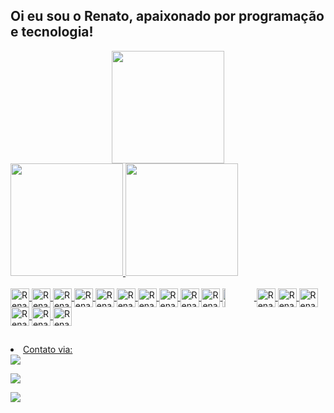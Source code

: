    ## Oi eu sou o Renato, apaixonado por programação e tecnologia!
<div align="center">
  <a href="https://github.com/renatoticosta">
  <img height="180em" src="https://github-readme-stats.vercel.app/api?username=Renatoticosta&show_icons=true&theme=dracula&include_all_commits=true&count_private=true"/>
</div>  
  <div>
    <a href="https://github.com/renatoticosta">
    <img height="180em" src="https://github-readme-stats.vercel.app/api?username=Renatoticosta"/>
        <a href="https://github.com/renatoticosta">
      	 <img height="180em" src="https://github-readme-stats.vercel.app/api/top-langs/?username=Renatoticosta&theme=blue-green"/>
      
      
      
      
  </div>
    
<div style="display: inline_block"><br>
  <img align="center" alt="Renato-html" height="30" width="auto" src="https://img.shields.io/badge/HTML5-E34F26?style=for-the-badge&logo=html5&logoColor=white"> 
  <img align="center" alt="Renato-css" height="30" width="auto" src="https://img.shields.io/badge/CSS3-1572B6?style=for-the-badge&logo=css3&logoColor=white">
  <img align="center" alt="Renato-js" height="30" width="auto" src="https://img.shields.io/badge/JavaScript-323330?style=for-the-badge&logo=javascript&logoColor=F7DF1E">
   <img align="center" alt="Renato-Ts" height="30" width="auto" src="https://img.shields.io/badge/Java-ED8B00?style=for-the-badge&logo=java&logoColor=white">
  <img align="center" alt="Renato-React" height="30" width="auto" src="https://img.shields.io/badge/Angular-DD0031?style=for-the-badge&logo=angular&logoColor=white">
  <img align="center" alt="Renato-code" height="30" width="auto" src="https://img.shields.io/badge/Visual_Studio_Code-0078D4?style=for-the-badge&logo=visual%20studio%20code&logoColor=white">
   <img align="center" alt="Renato-GitHub" height="30" width="auto" src="https://img.shields.io/badge/GitHub-100000?style=for-the-badge&logo=github&logoColor=white">
  <img align="center" alt="Renato-Git" height="30" width="auto" src="https://img.shields.io/badge/GIT-E44C30?style=for-the-badge&logo=git&logoColor=white">
   
   <img align="center" alt="Renato-Trello" height="30" width="auto" src="https://img.shields.io/badge/Trello-0052CC?style=for-the-badge&logo=trello&logoColor=white">   
    <img align="center" alt="Renato-Miro" height="30" width="auto" src="https://img.shields.io/badge/Miro-050038?style=for-the-badge&logo=Miro&logoColor=white">
  <img align="center" alt="Renato-Trello" height="30" width="10%" src="https://img.shields.io/badge/Jira-0052CC?style=for-the-badge&logo=Jira&logoColor=white">
  
  
 
  <img align="center" alt="Renato-TypeScript" height="30" width="auto" src="https://img.shields.io/badge/TypeScript-007ACC?style=for-the-badge&logo=typescript&logoColor=white">
  <img align="center" alt="Renato-Python" height="30" width="auto" src="https://img.shields.io/badge/Python-14354C?style=for-the-badge&logo=python&logoColor=white">
  
  <img align="center" alt="Renato-sublime" height="30" width="auto" src="https://img.shields.io/badge/sublime_text-%23575757.svg?&style=for-the-badge&logo=sublime-text&logoColor=important">  
 
  
   <img align="center" alt="Renato-Python" height="30" width="auto" src="https://img.shields.io/badge/Figma-F24E1E?style=for-the-badge&logo=figma&logoColor=white">  
  <img align="center" alt="Renato-excel" height="30" width="auto" src="https://img.shields.io/badge/Microsoft_Excel-217346?style=for-the-badge&logo=microsoft-excel&logoColor=white">
  <img align="center" alt="Renato-word" height="30" width="auto" src="https://img.shields.io/badge/Microsoft_Word-2B579A?style=for-the-badge&logo=microsoft-word&logoColor=white">
  
  
    
 </div>
      <div>
       
  ##
 
<div <ul>
  <li>
   Contato via:
  <br>    
 <a href="https://discord.com/channels/RenatoCosta#4168" target="_blank"><img align="center"src="https://img.shields.io/badge/Discord-7289DA?style=for-the-badge&logo=discord&logoColor=white" target="_blank"></a><br>
  
 
  <a href="https://www.linkedin.com/in/renatoticosta/" target="_blank"><img src="https://img.shields.io/badge/-LinkedIn-%230077B5?style=for-the-badge&logo=linkedin&logoColor=white" target="_blank"></a><br>   

  <a href = "mailto:renatoticosta@gmail.com"><img src="https://img.shields.io/badge/Gmail-D14836?style=for-the-badge&logo=gmail&logoColor=white"></a><br> 
  ##  
  
  
  
</div>
  
<!--
**RenatoTiCosta/Renatoticosta** is a ✨ _special_ ✨ repository because its `README.md` (this file) appears on your GitHub profile.

Here are some ideas to get you started:

- 🔭 I’m currently working on ...
- 🌱 I’m currently learning ...
- 👯 I’m looking to collaborate on ...
- 🤔 I’m looking for help with ...
- 💬 Ask me about ...
- 📫 How to reach me: ...
- 😄 Pronouns: ...
- ⚡ Fun fact: ...
-->
